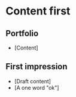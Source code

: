 # Content first
## Portfolio


<!-- This is a comment, only visible to the author: Add a link to your presentation. -->
<!-- Presentations do not need to be a PDF, you may link elsewhere, such as Figma, YouTube, etc. -->
<!-- Consider adding navigation to each section (About, Featured Projects, Notes, etc.) -->

- [Content]  <!-- Add helpful hint as to what kind of file or destination is here. -->

## First impression

- [Draft content]
- [A one word "ok"]
